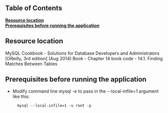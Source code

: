 ## Table of Contents
**[Resource location](#resource-location)**  
**[Prerequisites before running the application](#prerequisites-before-running-the-application)**  

## Resource location
MySQL Cookbook - Solutions for Database Developers and Administrators [OReilly, 3rd edition] (Aug 2014) Book - Chapter 14 book code - 14.1. Finding Matches Between Tables

## Prerequisites before running the application
* Modify command line mysql -e to pass in the --local-infile=1 argument like this:

        mysql --local-infile=1 -u root -p